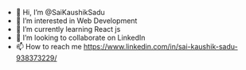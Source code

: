 - 👋 Hi, I’m @SaiKaushikSadu
- 👀 I’m interested in Web Development  
- 🌱 I’m currently learning React js
- 💞️ I’m looking to collaborate on LinkedIn
- 📫 How to reach me https://www.linkedin.com/in/sai-kaushik-sadu-938373229/

<!---
SaiKaushikSadu/SaiKaushikSadu is a ✨ special ✨ repository because its `README.md` (this file) appears on your GitHub profile.
You can click the Preview link to take a look at your changes.
--->

